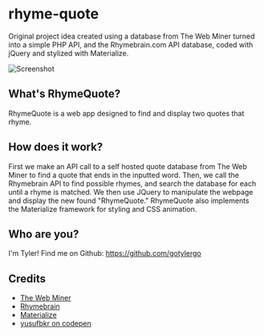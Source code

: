 # rhyme-quote
Original project idea created using a database from The Web Miner turned into a simple PHP API, and the Rhymebrain.com API database, coded with jQuery and stylized with Materialize.

![Screenshot](http://i63.tinypic.com/2s127fp.jpg)

## What's RhymeQuote?
RhymeQuote is a web app designed to find and display two quotes that rhyme.

## How does it work?
First we make an API call to a self hosted quote database from The Web Miner to find a quote that ends in the inputted word. Then, we call the Rhymebrain API to find possible rhymes, and search the database for each until a rhyme is matched. We then use JQuery to manipulate the webpage and display the new found "RhymeQuote." RhymeQuote also implements the Materialize framework for styling and CSS animation.

## Who are you?
I'm Tyler! Find me on Github: https://github.com/gotylergo

## Credits
- [The Web Miner](https://thewebminer.com/)
- [Rhymebrain](http://rhymebrain.com/)
- [Materialize](http://materializecss.com/)
- [yusufbkr on codepen](https://codepen.io/yusufbkr/pen/MazqVr)